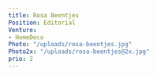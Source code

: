 ```yaml
---
title: Rosa Beentjes
Position: Editorial
Venture:
- HomeDeco
Photo: "/uploads/rosa-beentjes.jpg"
Photo2x: "/uploads/rosa-beentjes@2x.jpg"
prio: 2
---
```


